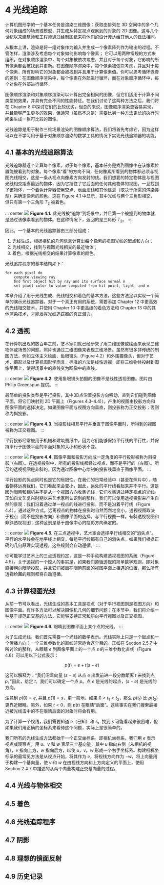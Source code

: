 # 4 光线追踪

计算机图形学的一个基本任务是渲染三维图像：获取由排列在 3D 空间中的多个几何对象组成的场景或模型，并生成从特定视点观察到的对象的 2D 图像。这与几个世纪以来建筑师和工程师通过绘制图纸来将他们的设计传达给其他人的做法相同。

从根本上讲，渲染是将一组对象作为输入并生成一个像素阵列作为输出的过程。不管怎样，渲染涉及考虑每个对象如何影响每个像素； 它可以用两种常规的方式来组织。在对象顺序渲染中，每个对象被依次考虑，并且对于每个对象，它影响的所有像素都会被找到并更新。在图像顺序渲染中，每个像素被依次考虑，并且对于每个像素，所有影响它的对象都会被找到并且用于计算像素值。你可以思考循环嵌套的差别：在图像顺序渲染中，每个像素在外部进行循环，而在对象顺序循环中，每个对象在外部进行循环。

图像顺序渲染和对象顺序渲染可以计算出完全相同的图像，但它们适用于计算不同类型的效果，并具有完全不同的性能特征。在我们讨论了这两种方法之后，我们将在 Chapter 8 中探讨它们的比较优劣，但总的来说，图像顺序渲染更容易实现，并且能够产生更多的效果，但通常（虽然不总是）需要比另一种方法更长的执行时间来生成一张可比较的图像。

光线追踪是用于制作三维场景渲染的图像顺序算法，我们将首先考虑它，因为这样可以在不学习用于基于对象顺序渲染的数学工具的情况下实现光线追踪器的功能。

## 4.1 基本的光线追踪算法

光线追踪器逐个计算每个像素，对于每个像素，基本任务是找到图像中在该像素位置能被看到的对象。每个像素“看”的方向不同，任何像素所看到的物体都必须与视图光线相交，这是一条从视点向像素方向发射的线。我们想要的特定物体是与视图光线相交距离最近的物体，因为它挡住了它后面的任何其他物体的视图。一旦找到了该物体，一个着色计算器使用交点、表面法线和其他信息（取决于所需的渲染类型）来确定像素的颜色。这在 Figure 4.1 中显示，其中光线与两个三角形相交，但只有第一个三角形 $T_2$ 被着色。

::: center
![](../images/4_1.png)
**Figure 4.1.** 此光线被“追踪”到场景中，并且第一个被撞到的物体就是通过该像素看到的物体。在这种情况下，返回的是三角形 $T_2$。
:::

因此，一个基本的光线追踪器由三部分组成：

1. 光线生成，根据相机的几何信息计算出每个像素的视图光线的起点和方向；
2. 光线相交，找到与视图光线相交的最近物体；
3. 着色，根据光线相交的结果计算像素的颜色。

光线追踪程序的基本结构如下：

```
for each pixel do
    compute viewing ray
    ﬁnd ﬁrst object hit by ray and its surface normal n
    set pixel color to value computed from hit point, light, and n
```

本章介绍了用于光线生成、光线相交和着色的基本方法，这些方法足以实现一个简单的演示光线追踪器。对于一个真正有用的系统，需要添加 Chapter 12 中更高效的光线相交技术，并使用 Chapter 10 中更高级的着色方法和 Chapter 13 中的其他渲染技术，才能发挥光线追踪器的真正潜力。

## 4.2 透视

在计算机出现的数百年之前，艺术家们就已经研究了用二维图像或绘画来表现三维物体或场景的问题。照片也通过二维图像来表现三维场景。虽然有很多非传统的制图方法，例如立体主义绘画、鱼眼镜头（Figure 4.2）和外围摄像头，但对于艺术、摄影以及计算机图形学而言，标准的方法是线性透视，即将三维物体投射到图像平面上，使得场景中的直线变为图像中的直线。

::: center
![](../images/4_2.png)
**Figure 4.2.** 使用鱼眼镜头拍摄的图像不是线性透视图像。图片由 Philip Greenspun 提供。
:::

最简单的投影类型是平行投影，其中3D点沿着投影方向移动，直到它们碰到图像平面，将它们映射到 2D 平面上（Figures 4.3–4.4)）。产生的视图由投影方向和图像平面的选择决定。如果图像平面与视图方向垂直，则投影称为正交投影；否则称为斜投影。

::: center
![](../images/4_3.png)
**Figure 4.3.** 当投影线相互平行并垂直于图像平面时，所得到的视图被称为正交视图。
:::

平行投影经常被用于机械和建筑图纸中，因为它们能够保持平行线的平行性，并保持平行于图像平面的平面对象的大小和形状不变。

::: center
![](../images/4_4.png)
**Figure 4.4.** 图像平面和投影方向成一定角度的平行投影被称为斜投影（右图）。在透视投影中，所有的投影线都经过视点，而不是平行的（左图）。所示的透视视图是非斜的，因为通过图像中心绘制的投影线垂直于图像平面。
:::

平行投影的优点同时也是它的局限性。在我们的日常经验中（甚至在照片中），随着物体远离我们，它们看起来会变小，因此，远处的平行线看起来并不平行。这是因为眼睛和相机并不是从一个视图方向收集光线，它们收集通过特定视点的光线。正如自文艺复兴时期以来艺术家所认识到的那样，我们可以使用透视投影来产生自然的景观：我们沿着通过单一视点的线进行投影，而不是沿着平行线（Figure 4.4）。通过这种方式，远离视点的物体在投影时自然而然地变小。透视视图取决于视点（而不是投影方向）和图像平面的选择。与平行视图一样，有斜透视视图和非斜透视视图；这种区别是基于图像中心的投影方向确定的。

::: center
![](../images/4_5.png)
**Figure 4.5.** 在三点透视中，艺术家会选择平行线相交的“消失点”。平行的水平线会在地平线上相交。每组平行线都有自己的消失点。如果我们根据正确的几何原理实现透视，这些规则会自动遵循。
:::

你可能学过艺术上的三点透视约定，这是一种手动构建透视视图的系统（Figure 4.5）。关于透视的一个惊人的事实是，如果我们遵循透视的简单数学规则，即对象直接朝向眼睛投影，并且它们被画在眼睛前面的视图平面上相遇的位置，那么所有透视绘画的规则都将自动遵循。

## 4.3 计算视图光线

从前一节可以看出，光线生成的基本工具是视点（对于平行视图则是视图方向）和图像平面。有许多方法可以解决摄像机几何的细节问题；在本节中，我们将介绍一种基于规范正交基的方法，它能够支持正常和斜向平行视图以及正交视图。

::: center
![](../images/4_6.png)
**Figure 4.6.** 眼睛到图像平面上某个点的光线。
:::

为了生成光线，我们首先需要一个光线的数学表示。光线实际上只是一个起点和一个传播方向；一个三维参数化的直线非常适合这个目的。正如在 Section 2.5.7 中所讨论的那样，从眼睛 $e$ 到图像平面上的一个点 $s$ 的三维参数化直线（Figure 4.6）可以用以下公式表示：

$$
p(t) = e +t(s-e)
$$

这可以解释为：“我们沿着向量 $(s-e)$ 从点 $e$ 出发前进一段分数距离 $t$ 来找到点 $p$。”因此，给定 $t$，我们可以确定一个点 $p$。点 $e$ 是光线的起点，$(s-e)$ 是光线的方向。

注意到 $p(0) = e$, 并且 $p(1) = s$，更一般地，如果 $0 < t_1 < t_2$，那么 $p(t_1)$ 比 $p(t_2)$ 更靠近眼睛。另外，如果 $t<0$，则 $p(t)$ 在眼睛“后面”。这些事实在我们搜索最接近被光线击中的不在眼睛后面的对象时将会有用。

为了计算一个视线，我们需要知道 $e$（已知）和 $s$。找到 $s$ 可能看起来很困难，但如果我们用正确的坐标系来看待这个问题，实际上是很简单的。

我们所有的光线生成方法都始于一个正交坐标系，即相机坐标系，我们用 $e$ 表示视点或观察点，用 $u$、$v$ 和 $w$ 表示三个基向量，其中 $u$ 指向右侧（从相机的视角），$v$ 指向上方，$w$ 指向后方，以使 ${u，v，w}$ 形成一个右手坐标系。构建相机坐标系的最常见方法是从视点开始，将其作为 $e$，将视线方向作为 $-w$，将上向量用于构建一个基向量，使 $v$ 和 $w$ 在由视线方向和上方向定义的平面上，使用 Section 2.4.7 中描述的从两个向量构建正交基向量的过程。


## 4.4 光线与物体相交

## 4.5 着色

## 4.6 光线追踪程序

## 4.7 阴影

## 4.8 理想的镜面反射

## 4.9 历史记录
